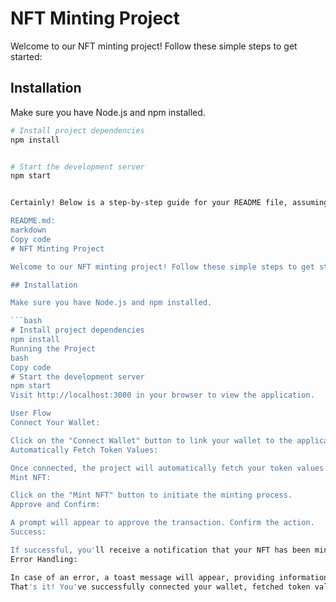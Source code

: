 # NFT Minting Project

Welcome to our NFT minting project! Follow these simple steps to get started:

## Installation

Make sure you have Node.js and npm installed.

```bash
# Install project dependencies
npm install


# Start the development server
npm start


Certainly! Below is a step-by-step guide for your README file, assuming you're building a project that involves connecting a wallet, fetching token values, and allowing users to approve and mint NFTs. The steps include installing dependencies, running the project, and explaining the user flow.

README.md:
markdown
Copy code
# NFT Minting Project

Welcome to our NFT minting project! Follow these simple steps to get started:

## Installation

Make sure you have Node.js and npm installed.

```bash
# Install project dependencies
npm install
Running the Project
bash
Copy code
# Start the development server
npm start
Visit http://localhost:3000 in your browser to view the application.

User Flow
Connect Your Wallet:

Click on the "Connect Wallet" button to link your wallet to the application.
Automatically Fetch Token Values:

Once connected, the project will automatically fetch your token values.
Mint NFT:

Click on the "Mint NFT" button to initiate the minting process.
Approve and Confirm:

A prompt will appear to approve the transaction. Confirm the action.
Success:

If successful, you'll receive a notification that your NFT has been minted.
Error Handling:

In case of an error, a toast message will appear, providing information about the issue.
That's it! You've successfully connected your wallet, fetched token values, and minted an NFT. Happy minting!
